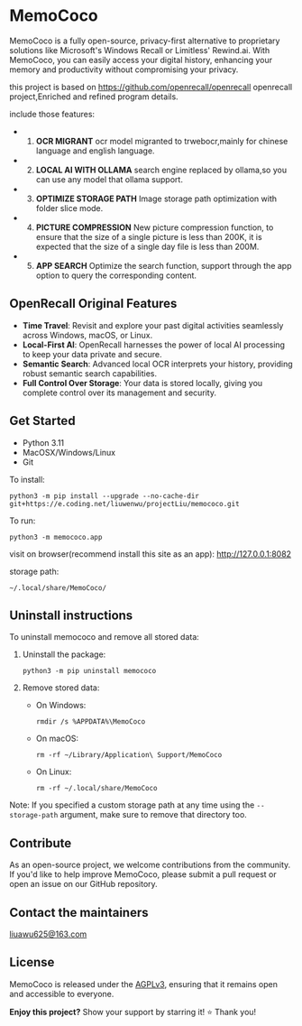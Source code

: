 # MemoCoco
MemoCoco is a fully open-source, privacy-first alternative to proprietary solutions like Microsoft's Windows Recall or Limitless' Rewind.ai. With MemoCoco, you can easily access your digital history, enhancing your memory and productivity without compromising your privacy.

this project is based on https://github.com/openrecall/openrecall openrecall project,Enriched and refined program details.

include those features:
- 1. **OCR MIGRANT** ocr model migranted to trwebocr,mainly for chinese language and english language.
- 2. **LOCAL AI WITH OLLAMA** search engine replaced by ollama,so you can use any model that ollama support.
- 3. **OPTIMIZE STORAGE PATH** Image storage path optimization with folder slice mode.
- 4. **PICTURE COMPRESSION** New picture compression function, to ensure that the size of a single picture is less than 200K, it is expected that the size of a single day file is less than 200M.
- 5. **APP SEARCH** Optimize the search function, support through the app option to query the corresponding content.


## OpenRecall Original Features

- **Time Travel**: Revisit and explore your past digital activities seamlessly across Windows, macOS, or Linux.
- **Local-First AI**: OpenRecall harnesses the power of local AI processing to keep your data private and secure.
- **Semantic Search**: Advanced local OCR interprets your history, providing robust semantic search capabilities.
- **Full Control Over Storage**: Your data is stored locally, giving you complete control over its management and security.

## Get Started
- Python 3.11
- MacOSX/Windows/Linux
- Git

To install:
```
python3 -m pip install --upgrade --no-cache-dir git+https://e.coding.net/liuwenwu/projectLiu/memococo.git
```

To run:
```
python3 -m memococo.app
```

visit on browser(recommend install this site as an app):
http://127.0.0.1:8082

storage path:
```
~/.local/share/MemoCoco/
```

## Uninstall instructions

To uninstall memococo and remove all stored data:

1. Uninstall the package:
   ```
   python3 -m pip uninstall memococo
   ```

2. Remove stored data:
   - On Windows:
     ```
     rmdir /s %APPDATA%\MemoCoco
     ```
   - On macOS:
     ```
     rm -rf ~/Library/Application\ Support/MemoCoco
     ```
   - On Linux:
     ```
     rm -rf ~/.local/share/MemoCoco
     ```

Note: If you specified a custom storage path at any time using the `--storage-path` argument, make sure to remove that directory too.

## Contribute

As an open-source project, we welcome contributions from the community. If you'd like to help improve MemoCoco, please submit a pull request or open an issue on our GitHub repository.

## Contact the maintainers
liuawu625@163.com

## License

MemoCoco is released under the [AGPLv3](https://opensource.org/licenses/AGPL-3.0), ensuring that it remains open and accessible to everyone.

**Enjoy this project?** Show your support by starring it! ⭐️ Thank you!